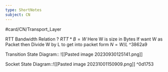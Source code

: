 ```yaml
---
type: ShortNotes
subject: CN
---
```

#card/CN/Transport_Layer 


RTT Bandwidth Relation
?
$RTT* B = W$
Here W is size in Bytes
If want W as Packet then Divide W by L to get into packet form $N=W/L$
^3862a9 <!--SR:!2023-11-01,3,266-->


Transition State Diagram:: ![[Pasted image 20230930125141.png]] <!--SR:!2023-11-01,3,250-->


Socket State Diagram::![[Pasted image 20231001150909.png]] ^0d1753 <!--SR:!2023-11-01,3,250-->
